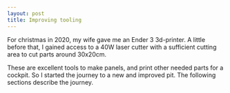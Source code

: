 ```yaml
---
layout: post
title: Improving tooling
---
```

For christmas in 2020, my wife gave me an Ender 3 3d-printer. A little before that, I gained access to a 40W  laser cutter with a sufficient cutting area to cut parts around 30x20cm.

These are excellent tools to make panels, and print other needed parts for a cockpit. So I started the journey to a new and improved pit. The following sections describe the journey.
